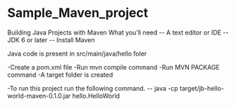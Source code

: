 # Sample_Maven_project

Building Java Projects with Maven
  What you’ll need
   -- A text editor or IDE
   -- JDK 6 or later
   -- Install Maven

Java code is present in src/main/java/hello foler


-Create a pom.xml file
-Run mvn compile command
-Run MVN PACKAGE command
-A target folder is created 

-To run this project run the following command.
 -- java -cp target/jb-hello-world-maven-0.1.0.jar hello.HelloWorld
